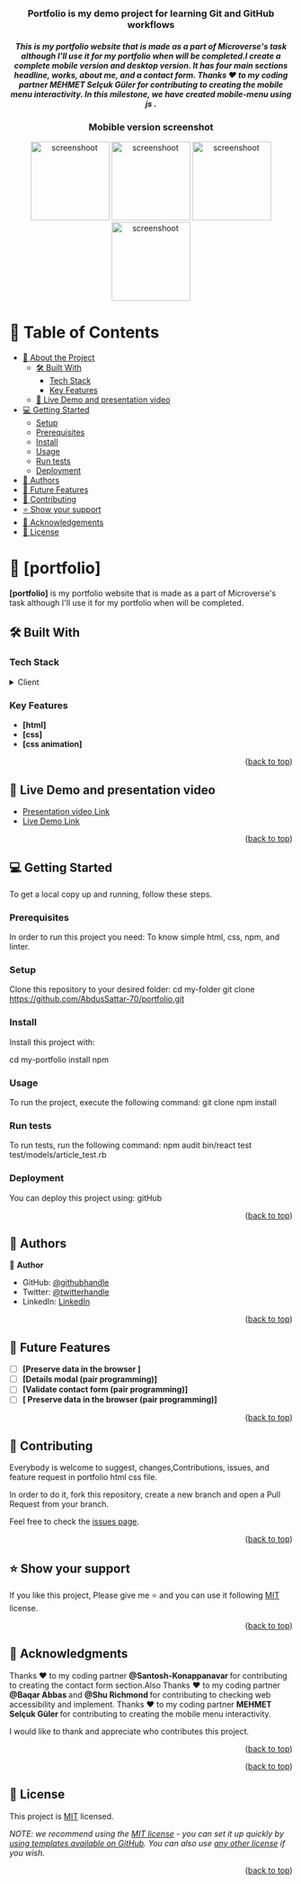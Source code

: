 <a name="readme-top"></a>

<div align="center">
 <h3><b>Portfolio is my demo project for learning Git and GitHub workflows</b></h3>
<h5>This is my portfolio website that is made as a part of Microverse's task although I'll use it for my portfolio when will be completed.I create a complete mobile version and desktop version. It has four main sections headline, works, about me, and a contact form. Thanks ❤️ to my coding partner <b> MEHMET Selçuk Güler </b> for contributing to creating the mobile menu interactivity.<b> In this milestone, we have created mobile-menu using js </b>.
 </h5>
</div>

<div align="center">
<h3><b>Mobible version screenshot</b></h3>
<img src="images/Screenshot-1.png" alt="screenshoot" width="140"  height="auto"/>
<img src="images/Screenshot-2png.png" alt="screenshoot" width="140"  height="auto"/>
<img src="images/screencapture-3.png" alt="screenshoot" width="140"  height="auto"/>
<img src="images/screencapture-4.png" alt="screenshoot" width="140"  height="auto"/>
</div>

<!-- TABLE OF CONTENTS -->

# 📗 Table of Contents

- [📖 About the Project](#about-project)
  - [🛠 Built With](#built-with)
    - [Tech Stack](#tech-stack)
    - [Key Features](#key-features)
  - [🚀 Live Demo and presentation video](#live-demo)
- [💻 Getting Started](#getting-started)
  - [Setup](#setup)
  - [Prerequisites](#prerequisites)
  - [Install](#install)
  - [Usage](#usage)
  - [Run tests](#run-tests)
  - [Deployment](#triangular_flag_on_post-deployment)
- [👥 Authors](#authors)
- [🔭 Future Features](#future-features)
- [🤝 Contributing](#contributing)
- [⭐️ Show your support](#support)
- [🙏 Acknowledgements](#acknowledgements)
- [📝 License](#license)

<!-- PROJECT DESCRIPTION -->

# 📖 [portfolio] <a name="about-project"></a>

**[portfolio]** is my portfolio website that is made as a part of Microverse's task although I'll use it for my portfolio when will be completed.

## 🛠 Built With <a name="built-with"></a>

### Tech Stack <a name="tech-stack"></a>

<details>
  <summary>Client</summary>
  <b>This project only works client side right now.</b>
  <ul>
    <li>HTML, CSS and JS</li>
  </ul>
</details>

<!-- Features -->

### Key Features <a name="key-features"></a>

- **[html]**
- **[css]**
- **[css animation]**

<p align="right">(<a href="#readme-top">back to top</a>)</p>

<!-- LIVE DEMO -->

## 🚀 Live Demo and presentation video <a name="live-demo"></a>

- [Presentation video Link](https://www.loom.com/share/8de0a404588a41e2807963a1b08356f9)
- [Live Demo Link](https://abdussattar-70.github.io/portfolio/)

<p align="right">(<a href="#readme-top">back to top</a>)</p>

<!-- GETTING STARTED -->

## 💻 Getting Started <a name="getting-started"></a>

To get a local copy up and running, follow these steps.

### Prerequisites

In order to run this project you need:
To know simple html, css, npm, and linter.

### Setup

Clone this repository to your desired folder:
cd my-folder
git clone https://github.com/AbdusSattar-70/portfolio.git

### Install

Install this project with:

cd my-portfolio
install npm

### Usage

To run the project, execute the following command:
git clone
npm install

### Run tests

To run tests, run the following command:
npm audit
bin/react test test/models/article_test.rb

### Deployment

You can deploy this project using:
gitHub

<p align="right">(<a href="#readme-top">back to top</a>)</p>

<!-- AUTHORS -->

## 👥 Authors <a name="authors"></a>

👤 **Author**

- GitHub: [@githubhandle](https://github.com/AbdusSattar-70)
- Twitter: [@twitterhandle](twitter.com/Abdus_Sattar70)
- LinkedIn: [LinkedIn](https://www.linkedin.com/in/abdus-sattar-a41a26215/)

<p align="right">(<a href="#readme-top">back to top</a>)</p>

<!-- FUTURE FEATURES -->

## 🔭 Future Features <a name="future-features"></a>

- [ ] **[Preserve data in the browser ]**
- [ ] **[Details modal (pair programming)]**
- [ ] **[Validate contact form (pair programming)]**
- [ ] **[ Preserve data in the browser (pair programming)]**

<p align="right">(<a href="#readme-top">back to top</a>)</p>

<!-- CONTRIBUTING -->

## 🤝 Contributing <a name="contributing"></a>

Everybody is welcome to suggest, changes,Contributions, issues, and feature request in portfolio html css file.

In order to do it, fork this repository, create a new branch and open a Pull Request from your branch.

Feel free to check the [issues page](../../issues/).

<p align="right">(<a href="#readme-top">back to top</a>)</p>

<!-- SUPPORT -->

## ⭐️ Show your support <a name="support"></a>

If you like this project, Please give me ⭐️ and you can use it following [MIT](./LICENSE) license.

<p align="right">(<a href="#readme-top">back to top</a>)</p>

<!-- ACKNOWLEDGEMENTS -->

## 🙏 Acknowledgments <a name="acknowledgements"></a>

Thanks ❤️ to my coding partner <b> @Santosh-Konappanavar </b> for contributing to creating the contact form section.Also Thanks ❤️ to my coding partner <b> @Baqar Abbas </b> and <b> @Shu Richmond </b> for contributing to checking web accessibility and implement.
Thanks ❤️ to my coding partner <b> MEHMET Selçuk Güler
</b> for contributing to creating the mobile menu interactivity.

I would like to thank and appreciate who contributes this project.

<p align="right">(<a href="#readme-top">back to top</a>)</p>

<p align="right">(<a href="#readme-top">back to top</a>)</p>

<!-- LICENSE -->

## 📝 License <a name="license"></a>

This project is [MIT](./LICENSE) licensed.

_NOTE: we recommend using the [MIT license](https://choosealicense.com/licenses/mit/) - you can set it up quickly by [using templates available on GitHub](https://docs.github.com/en/communities/setting-up-your-project-for-healthy-contributions/adding-a-license-to-a-repository). You can also use [any other license](https://choosealicense.com/licenses/) if you wish._

<p align="right">(<a href="#readme-top">back to top</a>)</p>
